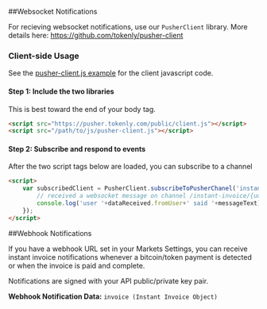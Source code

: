 ##Websocket Notifications

For recieving websocket notifications, use our ```PusherClient``` library. More details here: https://github.com/tokenly/pusher-client

### Client-side Usage

See the [pusher-client.js example](examples/js/pusher-client.js) for the client javascript code.

#### Step 1: Include the two libraries

This is best toward the end of your body tag.

```html
<script src="https://pusher.tokenly.com/public/client.js"></script>
<script src="/path/to/js/pusher-client.js"></script>
```

#### Step 2: Subscribe and respond to events

After the two script tags below are loaded, you can subscribe to a channel

```html
<script>
    var subscribedClient = PusherClient.subscribeToPusherChanel('instant-invoice/{uuid}', function(dataReceived) {
        // received a websocket message on channel /instant-invoice/{uuid}
        console.log('user '+dataReceived.fromUser+' said '+messageText);
    });
</script>
```

##Webhook Notifications

If you have a webhook URL set in your Markets Settings, you can receive instant invoice notifications
whenever a bitcoin/token payment is detected or when the invoice is paid and complete.

Notifications are signed with your API public/private key pair.

**Webhook Notification Data:** ```invoice (Instant Invoice Object)```

